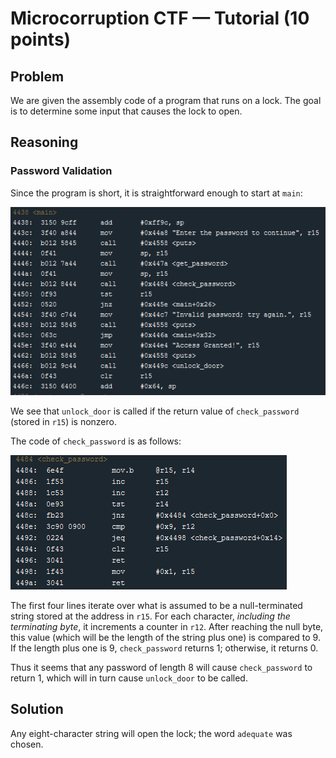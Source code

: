 # Microcorruption CTF — Tutorial (10 points)

## Problem

We are given the assembly code of a program that runs on a lock. The goal is to determine some input that causes the lock to open.

## Reasoning

### Password Validation

Since the program is short, it is straightforward enough to start at `main`:

![main function](https://raw.githubusercontent.com/cd80-ctf/microcorruption/main/Level%200%20%7C%20Tutorial/main.PNG)

We see that `unlock_door` is called if the return value of `check_password` (stored in `r15`) is nonzero.

The code of `check_password` is as follows:

![check_password](https://raw.githubusercontent.com/cd80-ctf/microcorruption/main/Level%200%20%7C%20Tutorial/check_password.PNG)

The first four lines iterate over what is assumed to be a null-terminated string stored at the address in `r15`. For each character, *including the terminating byte*,
it increments a counter in `r12`. After reaching the null byte, this value (which will be the length of the string plus one) is compared to 9. If the length plus one is
9, `check_password` returns 1; otherwise, it returns 0.

Thus it seems that any password of length 8 will cause `check_password` to return 1, which will in turn cause `unlock_door` to be called.

## Solution

Any eight-character string will open the lock; the word `adequate` was chosen.
